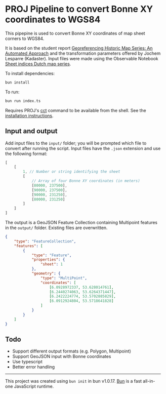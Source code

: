# PROJ Pipeline to convert Bonne XY coordinates to WGS84

This pipepine is used to convert Bonne XY coordinates of map sheet corners to WGS84.

It is based on the student report [Georeferencing Historic Map Series: An Automated Approach](http://resolver.tudelft.nl/uuid:a39e2c3e-640c-4fa5-8abf-1e376d75ae5f) and the transformation parameters offered by Jochem Lesparre (Kadaster). Input files were made using the Observable Notebook [Sheet indices Dutch map series](https://observablehq.com/@tudelft/sheet-indices).

To install dependencies:

```bash
bun install
```

To run:

```bash
bun run index.ts
```

Requires PROJ's [cct](https://proj.org/en/9.3/apps/cct.html) command to be available from the shell. See the [installation instructions](https://proj.org/en/9.3/install.html).

## Input and output

Add input files to the `input/` folder; you will be prompted which file to convert after running the script. Input files have the `.json` extension and use the following format:

```js
[
    [
        1, // Number or string identifying the sheet
        [
            // Array of four Bonne XY coordinates (in meters)
            [80000, 237500],
            [90000, 237500],
            [90000, 231250],
            [80000, 231250]
        ]
    ]
]
```

The output is a GeoJSON Feature Collection containing Multipoint features in the `output/` folder. Existing files are overwritten.

```json
{
    "type": "FeatureCollection",
    "features": [
        {
            "type": "Feature",
            "properties": {
                "sheet": 1
            },
            "geometry": {
                "type": "MultiPoint",
                "coordinates": [
                    [6.0928972337, 53.628014761],
                    [6.2440274063, 53.6264371447],
                    [6.2422224774, 53.5702885829],
                    [6.0912924804, 53.5718641828]
                ]
            }
        }
    ]
}
```

## Todo

- Support different output formats (e.g. Polygon, Multipoint)
- Support GeoJSON input with Bonne coordinates
- Use typescript
- Better error handling

---

This project was created using `bun init` in bun v1.0.17. [Bun](https://bun.sh) is a fast all-in-one JavaScript runtime.
